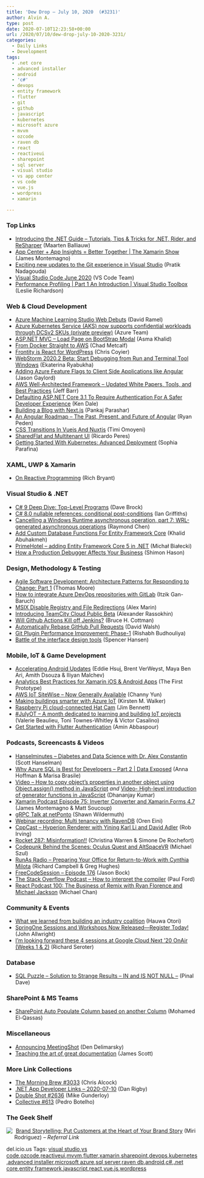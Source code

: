 ```yaml
---
title: 'Dew Drop – July 10, 2020  (#3231)'
author: Alvin A.
type: post
date: 2020-07-10T12:23:58+00:00
url: /2020/07/10/dew-drop-july-10-2020-3231/
categories:
  - Daily Links
  - Development
tags:
  - .net core
  - advanced installer
  - android
  - 'c#'
  - devops
  - entity framework
  - flutter
  - git
  - github
  - javascript
  - kubernetes
  - microsoft azure
  - mvvm
  - ozcode
  - raven db
  - react
  - reactiveui
  - sharepoint
  - sql server
  - visual studio
  - vs app center
  - vs code
  - vue.js
  - wordpress
  - xamarin

---
```

### <a name="top"></a>Top Links

  * <a href="https://blog.jetbrains.com/dotnet/2020/07/09/introducing-the-net-guide-tutorials-and-tips-tricks-for-net-rider-and-resharper/" target="_blank" rel="noopener noreferrer">Introducing the .NET Guide – Tutorials, Tips & Tricks for .NET, Rider, and ReSharper</a> (Maarten Balliauw)
  * <a href="https://channel9.msdn.com/Shows/XamarinShow/App-Center-plus-App-Insights?WT.mc_id=DX_MVP4025064" target="_blank" rel="noopener noreferrer">App Center + App Insights = Better Together | The Xamarin Show</a> (James Montemagno)
  * <a href="https://devblogs.microsoft.com/visualstudio/exciting-new-updates-to-the-git-experience-in-visual-studio/" target="_blank" rel="noopener noreferrer">Exciting new updates to the Git experience in Visual Studio</a> (Pratik Nadagouda)
  * <a href="https://code.visualstudio.com/updates/v1_47" target="_blank" rel="noopener noreferrer">Visual Studio Code June 2020</a> (VS Code Team)
  * <a href="https://channel9.msdn.com/Shows/Visual-Studio-Toolbox/Performance-Profiling-Part-1-An-Introduction?WT.mc_id=DX_MVP4025064" target="_blank" rel="noopener noreferrer">Performance Profiling | Part 1 An Introduction | Visual Studio Toolbox</a> (Leslie Richardson)



### <a name="web"></a>Web & Cloud Development

  * <a href="https://visualstudiomagazine.com/articles/2020/07/09/azure-ml-studio-web.aspx" target="_blank" rel="noopener noreferrer">Azure Machine Learning Studio Web Debuts</a> (David Ramel)
  * <a href="https://azure.microsoft.com/en-us/updates/azure-kubernetes-service-aks-now-supports-confidential-workloads-through-dcsv2-skus-preview/" target="_blank" rel="noopener noreferrer">Azure Kubernetes Service (AKS) now supports confidential workloads through DCSv2 SKUs (private preview)</a> (Azure Team)
  * <a href="https://www.asmak9.com/2020/07/aspnet-mvc-load-page-on-bootstrap-modal.html" target="_blank" rel="noopener noreferrer">ASP.NET MVC &#8211; Load Page on BootStrap Modal</a> (Asma Khalid)
  * <a href="https://www.docker.com/blog/from-docker-straight-to-aws/" target="_blank" rel="noopener noreferrer">From Docker Straight to AWS</a> (Chad Metcalf)
  * <a href="https://css-tricks.com/frontity-is-react-for-wordpress/" target="_blank" rel="noopener noreferrer">Frontity is React for WordPress</a> (Chris Coyier)
  * <a href="https://blog.jetbrains.com/webstorm/2020/07/webstorm-2020-2-beta/" target="_blank" rel="noopener noreferrer">WebStorm 2020.2 Beta: Start Debugging from Run and Terminal Tool Windows</a> (Ekaterina Ryabukha)
  * <a href="https://www.jasongaylord.com/blog/2020/07/09/adding-azure-feature-flags-to-client-side-applications" target="_blank" rel="noopener noreferrer">Adding Azure Feature Flags to Client Side Applications like Angular</a> (Jason Gaylord)
  * <a href="http://feedproxy.google.com/~r/AmazonWebServicesBlog/~3/13imJhMUY9k/" target="_blank" rel="noopener noreferrer">AWS Well-Architected Framework – Updated White Papers, Tools, and Best Practices</a> (Jeff Barr)
  * <a href="https://rimdev.io/defaulting-aspnet-core-31-to-require-authentication-for-a-safer-developer-experience/" target="_blank" rel="noopener noreferrer">Defaulting ASP.NET Core 3.1 To Require Authentication For A Safer Developer Experience</a> (Ken Dale)
  * <a href="https://css-tricks.com/building-a-blog-with-next-js/" target="_blank" rel="noopener noreferrer">Building a Blog with Next.js</a> (Pankaj Parashar)
  * <a href="https://www.grapecity.com/blogs/angular-roadmap-the-past-present-and-future-of-angular" target="_blank" rel="noopener noreferrer">An Angular Roadmap &#8211; The Past, Present, and Future of Angular</a> (Ryan Peden)
  * <a href="https://www.smashingmagazine.com/2020/07/css-transitions-vuejs-nuxtjs/" target="_blank" rel="noopener noreferrer">CSS Transitions In Vuejs And Nuxtjs</a> (Timi Omoyeni)
  * <a href="https://weblogs.asp.net/ricardoperes/sharedflat-and-multitenant-ui?WT.mc_id=DX_MVP4025064" target="_blank" rel="noopener noreferrer">SharedFlat and Multitenant UI</a> (Ricardo Peres)
  * <a href="https://www.pulumi.com/blog/getting-started-with-k8s-part3/" target="_blank" rel="noopener noreferrer">Getting Started With Kubernetes: Advanced Deployment</a> (Sophia Parafina)



### <a name="silverlight"></a>XAML, UWP & Xamarin

  * <a href="http://reactiveui.net/blog/2020/07/article-on-reactive-programing" target="_blank" rel="noopener noreferrer">On Reactive Programming</a> (Rich Bryant)



### <a name="dotnet"></a>Visual Studio & .NET

  * <a href="https://daveabrock.com/2020/07/09/c-sharp-9-top-level-programs" target="_blank" rel="noopener noreferrer">C# 9 Deep Dive: Top-Level Programs</a> (Dave Brock)
  * <a href="https://endjin.com/blog/2020/07/dotnet-csharp-8-nullable-references-conditional-post-conditions.html" target="_blank" rel="noopener noreferrer">C# 8.0 nullable references: conditional post-conditions</a> (Ian Griffiths)
  * <a href="https://devblogs.microsoft.com/oldnewthing/20200709-00/?p=103970" target="_blank" rel="noopener noreferrer">Cancelling a Windows Runtime asynchronous operation, part 7: WRL-generated asynchronous operations</a> (Raymond Chen)
  * <a href="https://khalidabuhakmeh.com/add-custom-database-functions-for-entity-framework-core" target="_blank" rel="noopener noreferrer">Add Custom Database Functions For Entity Framework Core</a> (Khalid Abuhakmeh)
  * <a href="http://www.michalbialecki.com/2020/07/10/primehotel-adding-entity-framework-core-5/?utm_source=rss&utm_medium=rss&utm_campaign=primehotel-adding-entity-framework-core-5" target="_blank" rel="noopener noreferrer">PrimeHotel – adding Entity Framework Core 5 in .NET</a> (Michał Białecki)
  * <a href="https://oz-code.com/blog/production-debugging/how-production-debugger-affects-your-business" target="_blank" rel="noopener noreferrer">How a Production Debugger Affects Your Business</a> (Shimon Hason)



### <a name="design"></a>Design, Methodology & Testing

  * <a href="https://www.bignerdranch.com/blog/agile-software-development-architecture-patterns-for-responding-to-change-part-1/" target="_blank" rel="noopener noreferrer">Agile Software Development: Architecture Patterns for Responding to Change: Part 1</a> (Thomas Moore)
  * <a href="https://about.gitlab.com/blog/2020/07/09/integrating-azure-devops-scm-and-gitlab/" target="_blank" rel="noopener noreferrer">How to integrate Azure DevOps repositories with GitLab</a> (Itzik Gan-Baruch)
  * <a href="https://www.advancedinstaller.com/msix-disable-registry-file-redirection.html" target="_blank" rel="noopener noreferrer">MSIX Disable Registry and File Redirections</a> (Alex Marin)
  * <a href="https://blog.jetbrains.com/teamcity/2020/07/introducing-teamcity-cloud-public-beta-managed-ci-cd-service/" target="_blank" rel="noopener noreferrer">Introducing TeamCity Cloud Public Beta</a> (Alexander Rassokhin)
  * <a href="https://medium.com/swlh/will-github-actions-kill-off-jenkins-f85e614bb8d3?source=rss----f5af2b715248---4" target="_blank" rel="noopener noreferrer">Will Github Actions Kill off Jenkins?</a> (Bruce H. Cottman)
  * <a href="https://davidwalsh.name/automatically-rebase-github-pull-requests" target="_blank" rel="noopener noreferrer">Automatically Rebase GitHub Pull Requests</a> (David Walsh)
  * <a href="http://feedproxy.google.com/~r/ContinuousBlog/~3/lK3KTNNgZ0A/" target="_blank" rel="noopener noreferrer">Git Plugin Performance Improvement: Phase-1</a> (Rishabh Budhouliya)
  * <a href="https://www.simplethread.com/battle-of-the-interface-design-tools/" target="_blank" rel="noopener noreferrer">Battle of the interface design tools</a> (Spencer Hansen)



### <a name="mobile"></a>Mobile, IoT & Game Development

  * <a href="http://feedproxy.google.com/~r/blogspot/hsDu/~3/O0bTGXVphuY/accelerating-android-updates.html" target="_blank" rel="noopener noreferrer">Accelerating Android Updates</a> (Eddie Hsuj, Brent VerWeyst, Maya Ben Ari, Amith Dsouza & Iliyan Malchev)
  * <a href="https://medium.com/@prototypemakers/analytics-best-practices-for-xamarin-ios-android-apps-223fcd3634f0?source=rss-f82e8a07929a------2" target="_blank" rel="noopener noreferrer">Analytics Best Practices for Xamarin iOS & Android Apps</a> (The First Prototype)
  * <a href="http://feedproxy.google.com/~r/AmazonWebServicesBlog/~3/AMaoA3I-xkg/" target="_blank" rel="noopener noreferrer">AWS IoT SiteWise – Now Generally Available</a> (Channy Yun)
  * <a href="https://azure.microsoft.com/blog/making-buildings-smarter-with-azure-iot/" target="_blank" rel="noopener noreferrer">Making buildings smarter with Azure IoT</a> (Kirsten M. Walker)
  * <a href="https://www.jimbobbennett.io/raspberry-pi-hat-cam/" target="_blank" rel="noopener noreferrer">Raspberry Pi cloud-connected Hat Cam</a> (Jim Bennett)
  * <a href="https://cloudblogs.microsoft.com/industry-blog/microsoft-in-business/technology/2020/07/09/julyot-a-month-dedicated-to-learning-and-building-iot-projects/" target="_blank" rel="noopener noreferrer">#JulyOT – A month dedicated to learning and building IoT projects</a> (Valerie Beaulieu, Toni Townes-Whitley & Victor Casalino)
  * <a href="https://auth0.com/blog/get-started-with-flutter-authentication/" target="_blank" rel="noopener noreferrer">Get Started with Flutter Authentication</a> (Amin Abbaspour)



### <a name="podcasts"></a>Podcasts, Screencasts & Videos

  * <a href="https://hanselminutes.simplecast.com/episodes/diabetes-and-data-science-with-dr-alex-constantin-8ocHyL_w" target="_blank" rel="noopener noreferrer">Hanselminutes &#8211; Diabetes and Data Science with Dr. Alex Constantin</a> (Scott Hanselman)
  * <a href="https://channel9.msdn.com/Shows/Data-Exposed/Why-Azure-SQL-is-Best-for-Developers-Part-2?WT.mc_id=DX_MVP4025064" target="_blank" rel="noopener noreferrer">Why Azure SQL is Best for Developers &#8211; Part 2 | Data Exposed</a> (Anna Hoffman & Marisa Brasile)
  * <a href="https://debugmode.net/2020/07/09/video-how-to-copy-objects-properties-in-another-object-using-object-assign-method-in-javascript/" target="_blank" rel="noopener noreferrer">Video – How to copy object’s properties in another object using Object.assign() method in JavaScript</a> _and_ <a href="https://debugmode.net/2020/07/09/video-high-level-introduction-of-generator-functions-in-javascript/" target="_blank" rel="noopener noreferrer">Video- High-level introduction of generator functions in JavaScript</a> (Dhananjay Kumar)
  * <a href="https://www.xamarinpodcast.com/75" target="_blank" rel="noopener noreferrer">Xamarin Podcast Episode 75: Inverter Converter and Xamarin.Forms 4.7</a> (James Montemagno & Matt Soucoup)
  * <a href="http://wildermuth.com/2020/07/09/gRPC-Talk-at-netPonto" target="_blank" rel="noopener noreferrer">gRPC Talk at netPonto</a> (Shawn Wildermuth)
  * <a href="http://feedproxy.google.com/~r/AyendeRahien/~3/aoUWF40pHMk/webinar-recording-multi-tenancy-with-ravendb" target="_blank" rel="noopener noreferrer">Webinar recording: Multi tenancy with RavenDB</a> (Oren Eini)
  * <a href="https://cppcast.libsyn.com/hyperion-renderer-with-yining-karl-li-and-david-adler" target="_blank" rel="noopener noreferrer">CppCast &#8211; Hyperion Renderer with Yining Karl Li and David Adler</a> (Rob Irving)
  * <a href="http://relay.fm/rocket/287" target="_blank" rel="noopener noreferrer">Rocket 287: Misinformation!!</a> (Christina Warren & Simone De Rochefort)
  * <a href="http://www.youtube.com/watch?v=NrAcfSYiIpk" target="_blank" rel="noopener noreferrer">Codepunk Behind the Scenes: Oculus Quest and AltSpaceVR</a> (Michael Szul)
  * <a href="http://feedproxy.google.com/~r/RunaAsRadioWma/~3/HiRCkGEBL-M/default.aspx" target="_blank" rel="noopener noreferrer">RunAs Radio &#8211; Preparing Your Office for Return-to-Work with Cynthia Milota</a> (Richard Campbell & Greg Hughes)
  * <a href="http://www.youtube.com/watch?v=4YKwQlB40Lk" target="_blank" rel="noopener noreferrer">FreeCodeSession &#8211; Episode 176</a> (Jason Bock)
  * <a href="https://the-stack-overflow-podcast.simplecast.com/episodes/how-to-interpret-the-compiler-2E407OEx" target="_blank" rel="noopener noreferrer">The Stack Overflow Podcast &#8211; How to interpret the compiler</a> (Paul Ford)
  * <a href="https://reactpodcast.com/episodes/100-a_ef81A0" target="_blank" rel="noopener noreferrer">React Podcast 100: The Business of Remix with Ryan Florence and Michael Jackson</a> (Michael Chan)



### <a name="events"></a>Community & Events

  * <a href="https://github.blog/2020-07-09-what-we-learned-from-building-an-industry-coalition/" target="_blank" rel="noopener noreferrer">What we learned from building an industry coalition</a> (Hauwa Otori)
  * <a href="https://tanzu.vmware.com/content/home-page/springone-sessions-and-workshops-now-released-register-today" target="_blank" rel="noopener noreferrer">SpringOne Sessions and Workshops Now Released—Register Today!</a> (John Allwright)
  * <a href="https://seroter.com/2020/07/09/im-looking-forward-these-4-sessions-at-google-cloud-next-20-onair-weeks-1-2/" target="_blank" rel="noopener noreferrer">I’m looking forward these 4 sessions at Google Cloud Next ’20 OnAir (Weeks 1 & 2)</a> (Richard Seroter)



### <a name="sql"></a>Database

  * <a href="https://blog.sqlauthority.com/2020/07/10/sql-puzzle-solution-to-strange-results-in-and-is-not-null/?utm_source=rss&utm_medium=rss&utm_campaign=sql-puzzle-solution-to-strange-results-in-and-is-not-null" target="_blank" rel="noopener noreferrer">SQL Puzzle – Solution to Strange Results – IN and IS NOT NULL –</a> (Pinal Dave)



### <a name="sp"></a>SharePoint & MS Teams

  * <a href="https://spgeeks.devoworx.com/auto-populate-column-based-on-another-column/" target="_blank" rel="noopener noreferrer">SharePoint Auto Populate Column based on another Column</a> (Mohamed El-Qassas)



### <a name="misc"></a>Miscellaneous

  * <a href="https://den.dev/blog/fake-zoom-meeting-screenshot/" target="_blank" rel="noopener noreferrer">Announcing MeetingShot</a> (Den Delimarsky)
  * <a href="http://feedproxy.google.com/~r/GDBcode/~3/NijqnnlYGoM/teaching-art-of-great-documentation.html" target="_blank" rel="noopener noreferrer">Teaching the art of great documentation</a> (James Scott)



### <a name="links"></a>More Link Collections

  * <a href="http://feedproxy.google.com/~r/ReflectivePerspective/~3/fFHXlvSslvs/" target="_blank" rel="noopener noreferrer">The Morning Brew #3033</a> (Chris Alcock)
  * <a href="https://links.danrigby.com/2020/07/app-developer-links-2020-07-10/" target="_blank" rel="noopener noreferrer">.NET App Developer Links &#8211; 2020-07-10</a> (Dan Rigby)
  * <a href="https://afreshcup.com/home/2020/07/09/double-shot-2636.html" target="_blank" rel="noopener noreferrer">Double Shot #2636</a> (Mike Gunderloy)
  * <a href="http://feedproxy.google.com/~r/tympanus/~3/GPg4O2tdytc/" target="_blank" rel="noopener noreferrer">Collective #613</a> (Pedro Botelho)



### <a name="shelf"></a>The Geek Shelf

<a href="https://www.amazon.com/dp/0749490470/?tag=amavin-20" target="_blank" rel="noopener noreferrer"><img decoding="async" align="left" style="margin: 0px 5px 10px 0px; border: 0px currentcolor; border-image: none; float: left; display: inline; background-image: none;" src="https://m.media-amazon.com/images/I/41MIXaITG0L._SS135_.jpg" border="0" /></a>&nbsp;<a href="https://www.amazon.com/dp/0749490470/?tag=amavin-20" target="_blank" rel="noopener noreferrer">Brand Storytelling: Put Customers at the Heart of Your Brand Story</a> (Miri Rodriguez) _&#8211; Referral Link_





<div class="wlWriterEditableSmartContent" id="scid:77ECF5F8-D252-44F5-B4EB-D463C5396A79:7167c216-3e27-4db3-b1a7-bb3b72a8fc11" style="margin: 0px; padding: 0px; float: none; display: inline;">
  del.icio.us Tags: <a href="http://del.icio.us/popular/visual+studio" rel="tag">visual studio</a>,<a href="http://del.icio.us/popular/vs+code" rel="tag">vs code</a>,<a href="http://del.icio.us/popular/ozcode" rel="tag">ozcode</a>,<a href="http://del.icio.us/popular/reactiveui" rel="tag">reactiveui</a>,<a href="http://del.icio.us/popular/mvvm" rel="tag">mvvm</a>,<a href="http://del.icio.us/popular/flutter" rel="tag">flutter</a>,<a href="http://del.icio.us/popular/xamarin" rel="tag">xamarin</a>,<a href="http://del.icio.us/popular/sharepoint" rel="tag">sharepoint</a>,<a href="http://del.icio.us/popular/devops" rel="tag">devops</a>,<a href="http://del.icio.us/popular/kubernetes" rel="tag">kubernetes</a>,<a href="http://del.icio.us/popular/advanced+installer" rel="tag">advanced installer</a>,<a href="http://del.icio.us/popular/microsoft+azure" rel="tag">microsoft azure</a>,<a href="http://del.icio.us/popular/sql+server" rel="tag">sql server</a>,<a href="http://del.icio.us/popular/raven+db" rel="tag">raven db</a>,<a href="http://del.icio.us/popular/android" rel="tag">android</a>,<a href="http://del.icio.us/popular/c%23" rel="tag">c#</a>,<a href="http://del.icio.us/popular/.net+core" rel="tag">.net core</a>,<a href="http://del.icio.us/popular/entity+framework" rel="tag">entity framework</a>,<a href="http://del.icio.us/popular/javascript" rel="tag">javascript</a>,<a href="http://del.icio.us/popular/react" rel="tag">react</a>,<a href="http://del.icio.us/popular/vue.js" rel="tag">vue.js</a>,<a href="http://del.icio.us/popular/wordpress" rel="tag">wordpress</a>
</div>